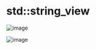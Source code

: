 # std::string_view

![image](https://user-images.githubusercontent.com/38579506/117051295-100fe280-ad1f-11eb-8f28-8e34449c5a22.png)

![image](https://user-images.githubusercontent.com/38579506/117051613-6a10a800-ad1f-11eb-829e-2305957369a3.png)
